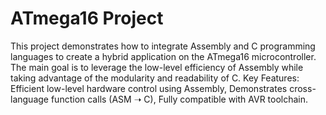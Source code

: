 # ATmega16 Project
This project demonstrates how to integrate Assembly and C programming languages to create a hybrid application on the ATmega16 microcontroller. The main goal is to leverage the low-level efficiency of Assembly while taking advantage of the modularity and readability of C.
Key Features: Efficient low-level hardware control using Assembly, Demonstrates cross-language function calls (ASM ➝ C), Fully compatible with AVR toolchain.
